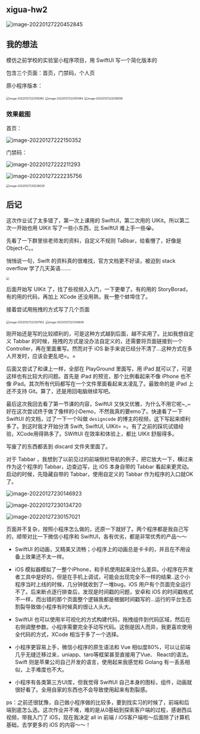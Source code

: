 ## xigua-hw2

![image-20220127220452845](https://picbedd.oss-cn-beijing.aliyuncs.com/image-20220127220452845.png)

## 我的想法

模仿之前学校的实验室小程序项目，用 SwiftUI 写一个简化版本的

包含三个页面：首页，门禁码，个人页

原小程序版本：

<img src="https://picbedd.oss-cn-beijing.aliyuncs.com/image-20220127222018365.png" alt="image-20220127222018365" style="zoom:50%;" />

<img src="https://picbedd.oss-cn-beijing.aliyuncs.com/image-20220127222051494.png" alt="image-20220127222051494" style="zoom:50%;" />

<img src="https://picbedd.oss-cn-beijing.aliyuncs.com/image-20220127222036556.png" alt="image-20220127222036556" style="zoom:50%;" />

### 效果截图

首页：

![image-20220127222150352](https://picbedd.oss-cn-beijing.aliyuncs.com/image-20220127222150352.png)

门禁码：

![image-20220127222211293](https://picbedd.oss-cn-beijing.aliyuncs.com/image-20220127222211293.png)

![image-20220127222235756](https://picbedd.oss-cn-beijing.aliyuncs.com/image-20220127222235756.png)

<img src="https://picbedd.oss-cn-beijing.aliyuncs.com/image-20220127230236029.png" alt="image-20220127230236029" style="zoom:50%;" />

## 后记

这次作业试了太多错了，第一次上课用的 SwiftUI，第二次用的 UIKit。所以第二次一开始也用 UIKit 写了一些小东西，比 SwiftUI 难上手一些😭。

先看了一下群里徐老师发的资料，自定义不规则 TaBbar，给看懵了，好像是 Object-C。。

悄悄说一句，Swift 的资料真的很难找，官方文档更不好读，被迫到 stack overflow 学了几天英语.......

<img src="https://picbedd.oss-cn-beijing.aliyuncs.com/image-20220127222853020.png" style="zoom: 50%;" />

后面开始写 UIKit 了，找了些视频入入门，一下更晕了。有的用的 StoryBorad，有的用的代码，再加上 XCode 还没用熟，我一整个蚌埠住了。

接着尝试用拖拽的方式写了几个页面

<img src="https://picbedd.oss-cn-beijing.aliyuncs.com/image-20220127223307552.png" alt="image-20220127223307552" style="zoom: 50%;" />

<img src="https://picbedd.oss-cn-beijing.aliyuncs.com/image-20220127223339838.png" alt="image-20220127223339838" style="zoom:50%;" />

刚开始还是写的比较顺利的，可是这种方式越到后面，越不实用了。比如我想自定义 Tabbar 的时候，拖拽的方式是没办法自定义的，还需要将页面链接到一个 Controller，再在里面重写。然而对于 iOS 新手来说已经分不清了...这种方式在多人开发时，应该会更乱吧=。=

后面又尝试了和课上一样，全部在 PlayGround 里面写，用 iPad 就可以了，可是这样也有比较大的问题。首先是 iPad 的预览，那个比例看起来不像 iPhone 也不像 iPad。其次所有代码都写在一个文件里面看起来太凌乱了。最致命的是 iPad 上还不支持 Git。算了，还是用回电脑继续写吧。

最后这次我回去看了第一节课的内容，SwiftUI 又快又优雅，为什么不用它呢~_~好在这次尝试终于做了像样的小Demo，不然我真的要emo了。快速看了一下 SwiftUI 的文档，过了一下一个叫做 `designcode` 的博主的视频，这下写起来顺利多了。到这时我才开始分清 Swift, SwiftUI, UIKit= =。有了之前的踩坑试错经验，XCode用得熟多了。SWiftUI 在效率和体验上，都比 UIKit 舒服得多。

写废了的东西都丢到 discard 文件夹里面了。

对于 Tabbar ，我想到了以前见过的前端侧栏导航的例子，把它放大一下，横过来作为这个程序的 Tabbar，边查边写，比 iOS 本身自带的 Tabbar 看起来更灵动。启动的时候，先隐藏自带的 Tabbar，使用自定义的 Tabbar 作为程序的入口就OK了。

![image-20220127230146923](https://picbedd.oss-cn-beijing.aliyuncs.com/image-20220127230146923.png)

![image-20220127230134720](https://picbedd.oss-cn-beijing.aliyuncs.com/image-20220127230134720.png)

![image-20220127230157021](https://picbedd.oss-cn-beijing.aliyuncs.com/image-20220127230157021.png)



页面并不复杂，按照小程序怎么做的，还原一下就好了。两个程序都是我自己写的，顺带对比一下微信小程序和 SwiftUI，各有优劣，都是非常优秀的产品～～

- SwiftUI 的动画，又精美又流畅；小程序上的动画总是卡卡的，并且在不用设备上效果还不太一样。
- iOS 模拟器模拟了一整个iPhone，和手机使用起来没什么差异。小程序在开发者工具中是好的，但是在手机上调试，可能会出现完全不一样的结果..这个小程序当时上线的时候，几分钟就收到了一堆bug，iOS 用户有个页面完全运行不了。后来断点逐行排查后，发现是时间戳的问题，安卓和 iOS 的时间戳格式不一样，而出错的那个页面整个逻辑我都是根据时间戳写的...运行的平台生态割裂导致做小程序有时候真的很让人头大。

- SwiftUI 也可以使用半可视化的方式构建代码，拖拽组件到代码区域，然后在右侧调整参数。小程序需要完全手动写代码。这倒是因人而异，我更喜欢使用全代码的方式，XCode 相当于多了一个选择。
- 小程序更容易上手，微信小程序的原生语法和 Vue 相似度80%，可以让前端几乎无缝迁移过来，uniapp、taro等框架甚至直接用了Vue、 React的语法。Swift 则是苹果公司自己开发的语言，使用起来我感觉和 Golang 有一丢丢相似，上手难度也不大。
- 小程序有各类第三方UI库，但我觉得 SwiftUI 自己本身的图标，组件，动画就很好看了。全用自家的东西也不会导致使用起来有割裂感。

ps：之前还很犹豫，自己做小程序做的比较多，要到找实习的时候了，前端和后端到底怎么选。这次作业并不难，难的是从0基础到探索客户端的过程，感谢西瓜视频，带我入门了 iOS，现在我决定 all in 前端 / iOS客户端啦～后面除了计算机基础，去学更多的 iOS 的内容～～！